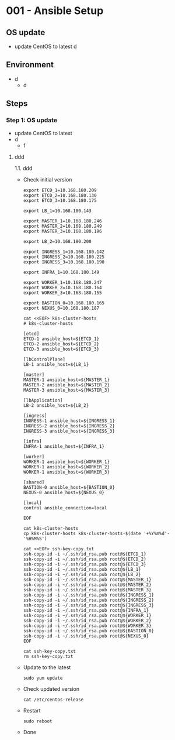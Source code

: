 # **001 - Ansible Setup**

## **OS update**
- update CentOS to latest
  d

## **Environment**
- d
  - d

## **Steps** 

### **Step 1: OS update**
-  update CentOS to latest
  - d
    - f

1. ddd

    1.1. ddd 

    - Check initial version

          export ETCD_1=10.168.180.209
          export ETCD_2=10.168.180.130
          export ETCD_3=10.168.180.175

          export LB_1=10.168.180.143

          export MASTER_1=10.168.180.246
          export MASTER_2=10.168.180.249
          export MASTER_3=10.168.180.196

          export LB_2=10.168.180.200

          export INGRESS_1=10.168.180.142
          export INGRESS_2=10.168.180.225
          export INGRESS_3=10.168.180.190

          export INFRA_1=10.168.180.149

          export WORKER_1=10.168.180.247
          export WORKER_2=10.168.180.164
          export WORKER_3=10.168.180.155

          export BASTION_0=10.168.180.165
          export NEXUS_0=10.168.180.187

          cat <<EOF> k8s-cluster-hosts
          # k8s-cluster-hosts
                             
          [etcd]
          ETCD-1 ansible_host=${ETCD_1}
          ETCD-2 ansible_host=${ETCD_2}
          ETCD-3 ansible_host=${ETCD_3}

          [lbControlPlane]
          LB-1 ansible_host=${LB_1}

          [master]
          MASTER-1 ansible_host=${MASTER_1}
          MASTER-2 ansible_host=${MASTER_2}
          MASTER-3 ansible_host=${MASTER_3}

          [lbApplication]
          LB-2 ansible_host=${LB_2}

          [ingress]
          INGRESS-1 ansible_host=${INGRESS_1}
          INGRESS-2 ansible_host=${INGRESS_2}
          INGRESS-3 ansible_host=${INGRESS_3}

          [infra]
          INFRA-1 ansible_host=${INFRA_1}

          [worker]
          WORKER-1 ansible_host=${WORKER_1}
          WORKER-1 ansible_host=${WORKER_2}
          WORKER-1 ansible_host=${WORKER_3}

          [shared]
          BASTION-0 ansible_host=${BASTION_0}
          NEXUS-0 ansible_host=${NEXUS_0}

          [local]
          control ansible_connection=local

          EOF

          cat k8s-cluster-hosts
          cp k8s-cluster-hosts k8s-cluster-hosts-$(date '+%Y%m%d'-'%H%M%S')

          cat <<EOF> ssh-key-copy.txt
          ssh-copy-id -i ~/.ssh/id_rsa.pub root@${ETCD_1}
          ssh-copy-id -i ~/.ssh/id_rsa.pub root@${ETCD_2}
          ssh-copy-id -i ~/.ssh/id_rsa.pub root@${ETCD_3}
          ssh-copy-id -i ~/.ssh/id_rsa.pub root@${LB_1}
          ssh-copy-id -i ~/.ssh/id_rsa.pub root@${LB_2}
          ssh-copy-id -i ~/.ssh/id_rsa.pub root@${MASTER_1}
          ssh-copy-id -i ~/.ssh/id_rsa.pub root@${MASTER_2}
          ssh-copy-id -i ~/.ssh/id_rsa.pub root@${MASTER_3}
          ssh-copy-id -i ~/.ssh/id_rsa.pub root@${INGRESS_1}
          ssh-copy-id -i ~/.ssh/id_rsa.pub root@${INGRESS_2}
          ssh-copy-id -i ~/.ssh/id_rsa.pub root@${INGRESS_3}
          ssh-copy-id -i ~/.ssh/id_rsa.pub root@${INFRA_1}
          ssh-copy-id -i ~/.ssh/id_rsa.pub root@${WORKER_1}
          ssh-copy-id -i ~/.ssh/id_rsa.pub root@${WORKER_2}
          ssh-copy-id -i ~/.ssh/id_rsa.pub root@${WORKER_3}
          ssh-copy-id -i ~/.ssh/id_rsa.pub root@${BASTION_0}
          ssh-copy-id -i ~/.ssh/id_rsa.pub root@${NEXUS_0}
          EOF

          cat ssh-key-copy.txt
          rm ssh-key-copy.txt



    - Update to the latest

          sudo yum update

    - Check updated version

          cat /etc/centos-release

    - Restart

          sudo reboot

    - Done
